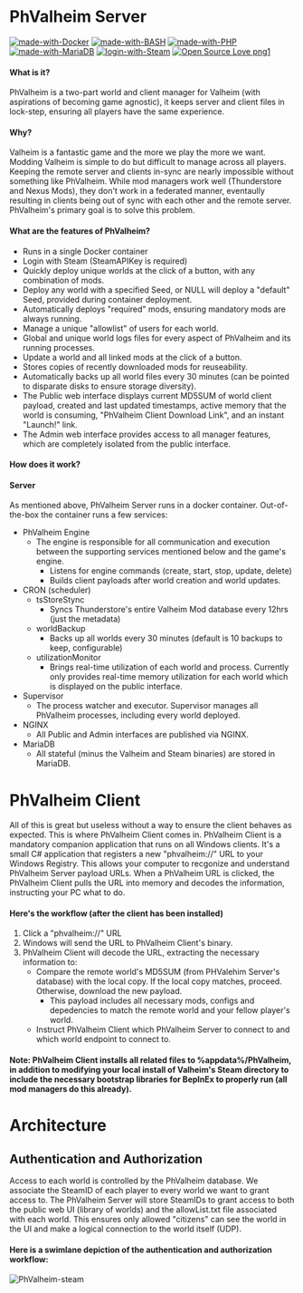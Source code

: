 # PhValheim Server

[![made-with-Docker](https://img.shields.io/badge/Made%20with-Docker-2496ed.svg)](https://www.docker.com/)
[![made-with-BASH](https://img.shields.io/badge/Made%20with-BASH-a32c29.svg)](https://www.gnu.org/software/bash/)
[![made-with-PHP](https://img.shields.io/badge/Made%20with-PHP-7a86b8.svg)](https://www.php.net/)
[![made-with-MariaDB](https://img.shields.io/badge/Made%20with-MariaDB-013545.svg)](https://mariadb.org/)
[![login-with-Steam](https://img.shields.io/badge/Login%20with-Steam-5d7e0f.svg)](https://store.steampowered.com/)
[![Open Source Love png1](https://badges.frapsoft.com/os/v1/open-source.png?v=103)](https://en.wikipedia.org/wiki/Open-source_software)

#### What is it?
PhValheim is a two-part world and client manager for Valheim (with aspirations of becoming game agnostic), it keeps server and client files in lock-step, ensuring all players have the same experience.

#### Why?
Valheim is a fantastic game and the more we play the more we want. Modding Valheim is simple to do but difficult to manage across all players. Keeping the remote server and clients in-sync are nearly impossible without something like PhValheim.  While mod managers work well (Thunderstore and Nexus Mods), they don't work in a federated manner, eventaully resulting in clients being out of sync with each other and the remote server. PhValheim's primary goal is to solve this problem.

#### What are the features of PhValheim?
- Runs in a single Docker container
- Login with Steam (SteamAPIKey is required)
- Quickly deploy unique worlds at the click of a button, with any combination of mods.
- Deploy any world with a specified Seed, or NULL will deploy a "default" Seed, provided during container deployment.
- Automatically deploys "required" mods, ensuring mandatory mods are always running.
- Manage a unique "allowlist" of users for each world.
- Global and unique world logs files for every aspect of PhValheim and its running processes.
- Update a world and all linked mods at the click of a button.
- Stores copies of recently downloaded mods for reuseability.
- Automatically backs up all world files every 30 minutes (can be pointed to disparate disks to ensure storage diversity).
- The Public web interface displays current MD5SUM of world client payload, created and last updated timestamps, active memory that the world is consuming, "PhValheim Client Download Link", and an instant "Launch!" link.
- The Admin web interface provides access to all manager features, which are completely isolated from the public interface.

#### How does it work?
#### Server
As mentioned above, PhValheim Server runs in a docker container.  Out-of-the-box the container runs a few services:
 - PhValheim Engine
    - The engine is responsible for all communication and execution between the supporting services mentioned below and the game's engine.
        - Listens for engine commands (create, start, stop, update, delete)
        - Builds client payloads after world creation and world updates.
 - CRON (scheduler)
    - tsStoreStync
      - Syncs Thunderstore's entire Valheim Mod database every 12hrs (just the metadata)
    - worldBackup
      - Backs up all worlds every 30 minutes (default is 10 backups to keep, configurable)
    - utilizationMonitor
      - Brings real-time utilization of each world and process. Currently only provides real-time memory utilization for each world which is displayed on the public interface.
 - Supervisor
   - The process watcher and executor. Supervisor manages all PhValheim processes, including every world deployed.
 - NGINX
   - All Public and Admin interfaces are published via NGINX.
 - MariaDB
   - All stateful (minus the Valheim and Steam binaries) are stored in MariaDB.

# PhValheim Client
All of this is great but useless without a way to ensure the client behaves as expected.  This is where PhValheim Client comes in. PhValheim Client is a mandatory companion application that runs on all Windows clients.  It's a small C# application that registers a new "phvalheim://" URL to your Windows Registry.  This allows your computer to recgonize and understand PhValheim Server payload URLs. When a PhValheim URL is clicked, the PhValheim Client pulls the URL into memory and decodes the information, instructing your PC what to do.
#### Here's the workflow (after the client has been installed)
1. Click a "phvalheim://" URL
2. Windows will send the URL to PhValheim Client's binary.
3. PhValheim Client will decode the URL, extracting the necessary information to:
   - Compare the remote world's MD5SUM (from PHValehim Server's database) with the local copy. If the local copy matches, proceed. Otherwise, download the new payload.
     - This payload includes all necessary mods, configs and depedencies to match the remote world and your fellow player's world.
   - Instruct PhValheim Client which PhValheim Server to connect to and which world endpoint to connect to.
#### Note: PhValheim Client installs all related files to %appdata%/PhValheim, in addition to modifying your local install of Valheim's Steam directory to include the necessary bootstrap libraries for BepInEx to properly run (all mod managers do this already).

# Architecture
## Authentication and Authorization
Access to each world is controlled by the PhValheim database. We associate the SteamID of each player to every world we want to grant access to.  The PhValheim Server will store SteamIDs to grant access to both the public web UI (library of worlds) and the allowList.txt file associated with each world.  This ensures only allowed "citizens" can see the world in the UI and make a logical connection to the world itself (UDP).
#### Here is a swimlane depiction of the authentication and authorization workflow:

![PhValheim-steam](https://user-images.githubusercontent.com/342276/197625449-7105f887-4805-400a-846e-f468337a024c.png#gh-dark-mode-only)




